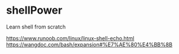 # shellPower
Learn shell from scratch

https://www.runoob.com/linux/linux-shell-echo.html
https://wangdoc.com/bash/expansion#%E7%AE%80%E4%BB%8B
